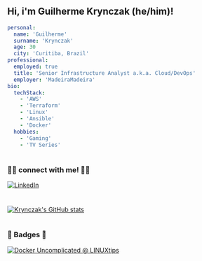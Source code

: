 ## Hi, i'm Guilherme Krynczak (he/him)!
```yaml
personal:
  name: 'Guilherme'
  surname: 'Krynczak'
  age: 30
  city: 'Curitiba, Brazil'
professional:
  employed: true
  title: 'Senior Infrastructure Analyst a.k.a. Cloud/DevOps'
  employer: 'MadeiraMadeira'
bio:
  techStack:
    - 'AWS'
    - 'Terraform'
    - 'Linux'
    - 'Ansible'
    - 'Docker'
  hobbies:
    - 'Gaming'
    - 'TV Series'
```
#
### 🤝🏻 connect with me! 🤝🏻

<a href="https://www.linkedin.com/in/guilherme-krynczak/"><img alt="LinkedIn" src="https://img.shields.io/badge/LinkedIn-Guilherme%20Krynczak-blueviolet?style=flat-square&logo=linkedin&logoColor=blue"></a>
#
[![Krynczak's GitHub stats](https://github-readme-stats.vercel.app/api?username=krynczak&count_private=true&theme=dracula&show_icons=true&)](https://github.com/krynczak/)
#
### 🥇 Badges 🥇

[![Docker Uncomplicated @ LINUXtips](https://api.accredible.com/v1/frontend/credential_website_embed_image/badge/37165126)](https://www.credential.net/87214cba-204a-4fbe-b753-2781f560275e)
#
